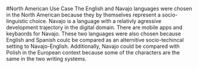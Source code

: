 #North American Use Case
The English and Navajo languages were chosen in the North American because they by themselves represent a socio-linguistic choice. Navajo is a language with a relativly agressive development trajectory in the digital domain. There are mobile apps and keybaords for Navajo. These two languages were also chosen because English and Spanish coulc be compared as an alternitive socio-techincal setting to Navajo-English. Additionally, Navajo could be compared with Polish in the European context because some of the characters are the same in the two writing systems. 
